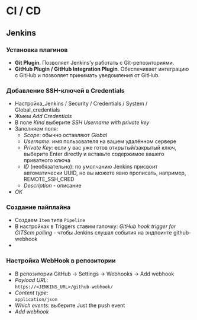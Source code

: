 # CI / CD

## Jenkins

### Установка плагинов

* **Git Plugin**. Позволяет Jenkins’у работать с Git-репозиториями.
* **GitHub Plugin / GitHub Integration Plugin**. Обеспечивает интеграцию с GitHub и позволяет принимать уведомления от GitHub.

### Добавление SSH-ключей в Credentials

* Настройка_Jenkins / Security / Credentials / System / Global_credentials
* Жмем *Add Credentials*
* В поле *Kind* выберите *SSH Username with private key*
* Заполняем поля:
  * *Scope*: обычно оставляют *Global*
  * *Username*: имя пользователя на вашем удалённом сервере
  * *Private Key*: если у вас уже готов открытый/закрытый ключ, выберите Enter directly и вставьте содержимое вашего приватного ключа
  * *ID* (необязательно): по умолчанию Jenkins присвоит автоматически UUID, но вы можете явно прописать, например, REMOTE_SSH_CRED
  * *Description* - описание
* *ОК*

### Создание пайплайна

* Создаем `Item` типа `Pipeline`
* В настройках в Triggers ставим галочку: *GitHub hook trigger for GITScm polling* - чтобы Jenkins слушал события на эндпоинте github-webhook
* 


### Настройка WebHook в репозитории

* В репозитории GitHub → Settings → Webhooks → Add webhook
* *Payload URL*:  
`https://<JENKINS_URL>/github-webhook/`
* *Content type*:  
`application/json`
* *Which events*: выберите Just the push event
* *Add webhook*
